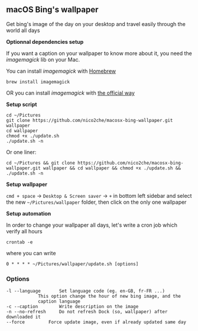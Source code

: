## macOS Bing's wallpaper

Get bing's image of the day on your desktop and travel easily through the world all days

**Optionnal dependencies setup**

If you want a caption on your wallpaper to know more about it, you need the _imagemagick_ lib on your Mac.

You can install _imagemagick_ with [Homebrew](https://brew.sh/)

`brew install imagemagick`

OR you can install _imagemagick_ with [the official way](https://www.imagemagick.org/script/download.php#macosx)

**Setup script**

```
cd ~/Pictures
git clone https://github.com/nico2che/macosx-bing-wallpaper.git wallpaper
cd wallpaper
chmod +x ./update.sh
./update.sh -n
```

Or one liner:

`cd ~/Pictures && git clone https://github.com/nico2che/macosx-bing-wallpaper.git wallpaper && cd wallpaper && chmod +x ./update.sh && ./update.sh -n`

**Setup wallpaper**

`cmd + space` -> `Desktop & Screen saver` -> `+` in bottom left sidebar and select the new `~/Pictures/wallpaper` folder,
then click on the only one wallpaper

**Setup automation**

In order to change your wallpaper all days, let's write a cron job which verify all hours

`crontab -e`

where you can write

`0 * * * * ~/Pictures/wallpaper/update.sh [options]`

### Options

```
-l --language		Set language code (eg. en-GB, fr-FR ...)
		    This option change the hour of new bing image, and the
		    caption language
-c --caption 		Write description on the image
-n --no-refresh	    Do not refresh Dock (so, wallpaper) after downloaded it
--force		    Force update image, even if already updated same day
```